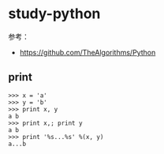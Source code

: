 # study-python
参考：  
* https://github.com/TheAlgorithms/Python

## print
```
>>> x = 'a'
>>> y = 'b'
>>> print x, y
a b
>>> print x,; print y
a b
>>> print '%s...%s' %(x, y)
a...b
```
